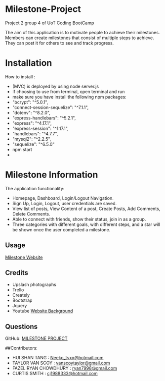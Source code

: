 # Milestone-Project
Project 2 group 4 of UoT Coding BootCamp

The aim of this application is to motivate people to achieve their milestones. Members can create milestones that consist of multiple steps to achieve. They can post it for others to see and track progress. 

# Installation

How to install :
- (MVC) is deployed by using node server.js
- If choosing to use from terminal, open terminal and run 
- make sure you have install the following npm packages:
- "bcrypt": "^5.0.1",
- "connect-session-sequelize": "^7.1.1",
- "dotenv": "^8.2.0",
- "express-handlebars": "^5.2.1",
- "express": "^4.17.1",
- "express-session": "^1.17.1",
- "handlebars": "^4.7.7",
- "mysql2": "^2.2.5",
- "sequelize": "^6.5.0"
- npm start
-
# Milestone Information
The application functionality:
- Homepage, Dashboard, Login/Logout Navigation.
- Sign Up, Login, Logout, user credentials are saved.
- View list of posts, View Content of a post, Create Posts, Add Comments, Delete Comments.
- Able to connect with friends, show their status, join in as a group.
- Three categories with different goals, with different steps, and a star will be shown once the user completed a milestone.

## Usage
[Milestone Website](https://milestone-goals.herokuapp.com)

## Credits

- Upslash photographs
- Trello
- Creately
- Bootstrap
- Jquery
- Youtube [Website Background](https://www.youtube.com/watch?v=TFO9hBtLVec&t=14s)

## Questions

GitHub: [MILESTONE PROJECT](https://github.com/proj2gr4/Milestone-Project)

##Contributors:
- HUI SHAN TANG : Neeko_tvxq@hotmail.com
- TAYLOR VAN SCOY : vanscoytaylor@gmail.com
- FAZEL RYAN CHOWDHURY : ryan7998@gmail.com
- CURTIS SMITH : cj1988333@hotmail.com



